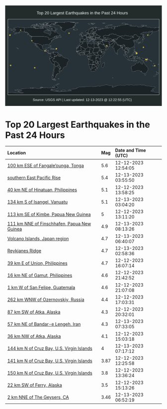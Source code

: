 ![Map](./map.png)

# Top 20 Largest Earthquakes in the Past 24 Hours

| Location | Mag | Date and Time (UTC) |
|:---|:---|:---|
| [100 km ESE of Fangale’ounga, Tonga](https://earthquake.usgs.gov/earthquakes/eventpage/us7000lict) | 5.6 | 12-12-2023 12:54:05 |
| [southern East Pacific Rise](https://earthquake.usgs.gov/earthquakes/eventpage/us7000lik3) | 5.4 | 12-13-2023 03:55:50 |
| [40 km NE of Hinatuan, Philippines](https://earthquake.usgs.gov/earthquakes/eventpage/us7000lid1) | 5.1 | 12-12-2023 13:58:25 |
| [134 km S of Isangel, Vanuatu](https://earthquake.usgs.gov/earthquakes/eventpage/us7000lijx) | 5.1 | 12-13-2023 03:04:20 |
| [113 km SE of Kimbe, Papua New Guinea](https://earthquake.usgs.gov/earthquakes/eventpage/us7000licu) | 5 | 12-12-2023 13:11:20 |
| [111 km NNE of Finschhafen, Papua New Guinea](https://earthquake.usgs.gov/earthquakes/eventpage/us7000lil8) | 4.9 | 12-13-2023 08:13:26 |
| [Volcano Islands, Japan region](https://earthquake.usgs.gov/earthquakes/eventpage/us7000likz) | 4.7 | 12-13-2023 06:40:07 |
| [Reykjanes Ridge](https://earthquake.usgs.gov/earthquakes/eventpage/us7000lik1) | 4.7 | 12-13-2023 02:58:36 |
| [39 km E of Union, Philippines](https://earthquake.usgs.gov/earthquakes/eventpage/us7000lig5) | 4.7 | 12-12-2023 16:07:14 |
| [16 km NE of Gamut, Philippines](https://earthquake.usgs.gov/earthquakes/eventpage/us7000liiq) | 4.6 | 12-12-2023 21:42:52 |
| [1 km W of San Felipe, Guatemala](https://earthquake.usgs.gov/earthquakes/eventpage/us7000lii1) | 4.6 | 12-12-2023 21:07:08 |
| [262 km WNW of Ozernovskiy, Russia](https://earthquake.usgs.gov/earthquakes/eventpage/us7000lig8) | 4.4 | 12-12-2023 17:03:31 |
| [87 km SW of Atka, Alaska](https://earthquake.usgs.gov/earthquakes/eventpage/us7000lihh) | 4.3 | 12-12-2023 20:32:01 |
| [57 km NE of Bandar-e Lengeh, Iran](https://earthquake.usgs.gov/earthquakes/eventpage/us7000lil6) | 4.3 | 12-13-2023 07:33:05 |
| [36 km NW of Atka, Alaska](https://earthquake.usgs.gov/earthquakes/eventpage/us7000lift) | 4.1 | 12-12-2023 15:03:18 |
| [144 km N of Cruz Bay, U.S. Virgin Islands](https://earthquake.usgs.gov/earthquakes/eventpage/pr2023347000) | 4 | 12-13-2023 07:17:12 |
| [141 km N of Cruz Bay, U.S. Virgin Islands](https://earthquake.usgs.gov/earthquakes/eventpage/pr2023346002) | 3.87 | 12-12-2023 12:25:58 |
| [150 km N of Cruz Bay, U.S. Virgin Islands](https://earthquake.usgs.gov/earthquakes/eventpage/pr2023346003) | 3.8 | 12-12-2023 13:36:24 |
| [22 km SW of Ferry, Alaska](https://earthquake.usgs.gov/earthquakes/eventpage/ak023fwgyf9b) | 3.5 | 12-12-2023 15:13:26 |
| [2 km NNE of The Geysers, CA](https://earthquake.usgs.gov/earthquakes/eventpage/nc73975501) | 3.46 | 12-13-2023 06:52:19 |
